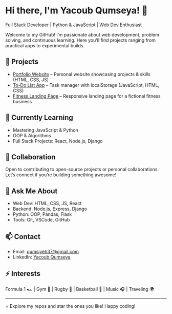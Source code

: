 # Hi there, I'm Yacoub Qumseya! 👋
Full Stack Developer | Python & JavaScript | Web Dev Enthusiast

Welcome to my GitHub! I’m passionate about web development, problem solving, and continuous learning. Here you'll find projects ranging from practical apps to experimental builds.

## 🔭 Projects
- [Portfolio Website](https://jacob11q1.github.io/Jacob-s-Portfolio/) – Personal website showcasing projects & skills (HTML, CSS, JS)
- [To-Do List App](https://github.com/Jacob11Q1/todo-app) – Task manager with localStorage (JavaScript, HTML, CSS)
- [Fitness Landing Page](#) – Responsive landing page for a fictional fitness business

## 🌱 Currently Learning
- Mastering JavaScript & Python
- OOP & Algorithms
- Full Stack Projects: React, Node.js, Django

## 👯 Collaboration
Open to contributing to open-source projects or personal collaborations. Let’s connect if you’re building something awesome!

## 💬 Ask Me About
- Web Dev: HTML, CSS, JS, React  
- Backend: Node.js, Express, Django  
- Python: OOP, Pandas, Flask  
- Tools: Git, VSCode, GitHub

## 📫 Contact
- Email: qumsiyeh37@gmail.com  
- LinkedIn: [Yacoub Qumseya](https://www.linkedin.com/in/yacoub-qumseya-9227a2132/)

## ⚡ Interests
Formula 1 🏎 | Gym 💪 | Rugby 🏉 | Basketball 🏀 | Music 🎧 | Traveling 🌍

---

⭐ Explore my repos and star the ones you like! Happy coding!
